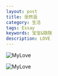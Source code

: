 ```yaml
---
layout: post
title: 张煦涵
category: 生活
tags: Essay
keywords: 宝宝&随随
description: LOVE
---
```


![MyLove](http://www.datuzi.vip/photos/mylove/IMG_20170924_083913.jpg)

![MyLove](http://www.datuzi.vip/photos/mylove/IMG_20170924_180334_HHT.jpg)